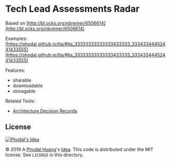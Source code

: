 # Tech Lead Assessments Radar

Based on [http://bl.ocks.org/nbremer/6506614](http://bl.ocks.org/nbremer/6506614)

Examples: [https://phodal.github.io/tla/#lta_33333333333333433333_33343344452441433555](https://phodal.github.io/tla/#lta_33333333333333433333_33343344452441433555)

Features:

 - sharable
 - downloadable
 - storagable

Related Tools:

 - [Architecture Decision Records](https://github.com/phodal/adr)

License
---

[![Phodal's Idea](http://brand.phodal.com/shields/idea-small.svg)](http://ideas.phodal.com/)

© 2019 A [Phodal Huang](https://www.phodal.com)'s [Idea](http://github.com/phodal/ideas).  This code is distributed under the MIT license. See `LICENSE` in this directory.
